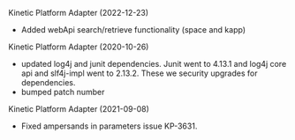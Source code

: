 Kinetic Platform Adapter (2022-12-23)
* Added webApi search/retrieve functionality (space and kapp)

Kinetic Platform Adapter (2020-10-26)
 * updated log4j and junit dependencies.  Junit went to 4.13.1 and log4j core api and slf4j-impl went to 2.13.2.  These we security upgrades for dependencies.
 * bumped  patch number

Kinetic Platform Adapter (2021-09-08)
 * Fixed ampersands in parameters issue KP-3631.